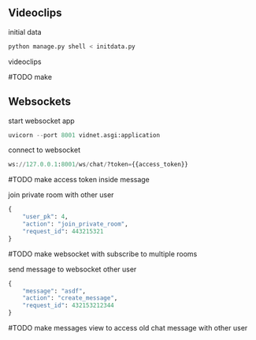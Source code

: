 ## Videoclips

initial data

```python
python manage.py shell < initdata.py
```

videoclips

#TODO make

## Websockets

start websocket app

```python
uvicorn --port 8001 vidnet.asgi:application
```

connect to websocket

```python
ws://127.0.0.1:8001/ws/chat/?token={{access_token}}
```

#TODO make access token inside message

join private room with other user

```python
{
    "user_pk": 4,
    "action": "join_private_room",
    "request_id": 443215321
}
```

#TODO make websocket with subscribe to multiple rooms

send message to websocket other user

```python
{
    "message": "asdf",
    "action": "create_message",
    "request_id": 432153212344
}
```

#TODO make messages view to access old chat message with other user
